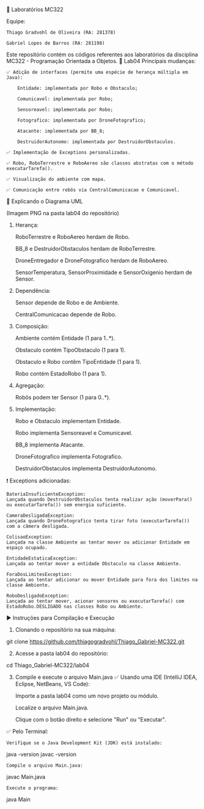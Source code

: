 🧪 Laboratórios MC322

Equipe:

    Thiago Gradvohl de Oliveira (RA: 281378)

    Gabriel Lopes de Barros (RA: 281198)

Este repositório contém os códigos referentes aos laboratórios da disciplina MC322 - Programação Orientada a Objetos.
📁 Lab04
Principais mudanças:

    ✅ Adição de interfaces (permite uma espécie de herança múltipla em Java):

        Entidade: implementada por Robo e Obstaculo;

        Comunicavel: implementada por Robo;

        Sensoreavel: implementada por Robo;

        Fotografico: implementada por DroneFotografico;

        Atacante: implementada por BB_8;

        DestruidorAutonomo: implementada por DestruidorObstaculos.

    ✅ Implementação de Exceptions personalizadas.

    ✅ Robo, RoboTerrestre e RoboAereo são classes abstratas com o método executarTarefa().

    ✅ Visualização do ambiente com mapa.

    ✅ Comunicação entre robôs via CentralComunicacao e Comunicavel.

📝 Explicando o Diagrama UML

(Imagem PNG na pasta lab04 do repositório)
1) Herança:

    RoboTerrestre e RoboAereo herdam de Robo.

    BB_8 e DestruidorObstaculos herdam de RoboTerrestre.

    DroneEntregador e DroneFotografico herdam de RoboAereo.

    SensorTemperatura, SensorProximidade e SensorOxigenio herdam de Sensor.

2) Dependência:

    Sensor depende de Robo e de Ambiente.

    CentralComunicacao depende de Robo.

3) Composição:

    Ambiente contém Entidade (1 para 1..*).

    Obstaculo contém TipoObstaculo (1 para 1).

    Obstaculo e Robo contêm TipoEntidade (1 para 1).

    Robo contém EstadoRobo (1 para 1).

4) Agregação:

    Robôs podem ter Sensor (1 para 0..*).

5) Implementação:

    Robo e Obstaculo implementam Entidade.

    Robo implementa Sensoreavel e Comunicavel.

    BB_8 implementa Atacante.

    DroneFotografico implementa Fotografico.

    DestruidorObstaculos implementa DestruidorAutonomo.

❗️ Exceptions adicionadas:

    BateriaInsuficienteException:
    Lançada quando DestruidorObstaculos tenta realizar ação (moverPara() ou executarTarefa()) sem energia suficiente.

    CameraDesligadaException:
    Lançada quando DroneFotografico tenta tirar foto (executarTarefa()) com a câmera desligada.

    ColisaoException:
    Lançada na classe Ambiente ao tentar mover ou adicionar Entidade em espaço ocupado.

    EntidadeEstaticaException:
    Lançada ao tentar mover a entidade Obstaculo na classe Ambiente.

    ForaDosLimitesException:
    Lançada ao tentar adicionar ou mover Entidade para fora dos limites na classe Ambiente.

    RoboDesligadoException:
    Lançada ao tentar mover, acionar sensores ou executarTarefa() com EstadoRobo.DESLIGADO nas classes Robo ou Ambiente.

▶️ Instruções para Compilação e Execução
1) Clonando o repositório na sua máquina:

git clone https://github.com/thiagogradvohl/Thiago_Gabriel-MC322.git

2) Acesse a pasta lab04 do repositório:

cd Thiago_Gabriel-MC322/lab04

3) Compile e execute o arquivo Main.java
✅ Usando uma IDE (IntelliJ IDEA, Eclipse, NetBeans, VS Code):

    Importe a pasta lab04 como um novo projeto ou módulo.

    Localize o arquivo Main.java.

    Clique com o botão direito e selecione "Run" ou "Executar".

✅ Pelo Terminal:

    Verifique se o Java Development Kit (JDK) está instalado:

java -version
javac -version

    Compile o arquivo Main.java:

javac Main.java

    Execute o programa:

java Main
